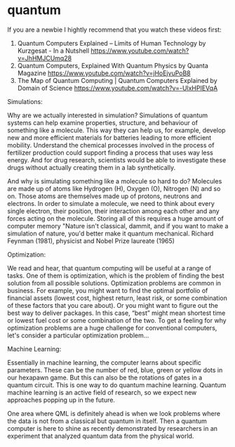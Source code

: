 # quantum

If you are a newbie I hightly recommend that you watch these videos first:
1. Quantum Computers Explained – Limits of Human Technology by Kurzgesat - In a Nutshell   https://www.youtube.com/watch?v=JhHMJCUmq28 
2. Quantum Computers, Explained With Quantum Physics by Quanta Magazine    https://www.youtube.com/watch?v=jHoEjvuPoB8
3. The Map of Quantum Computing | Quantum Computers Explained by Domain of Science  https://www.youtube.com/watch?v=-UlxHPIEVqA 

Simulations: 

Why are we actually interested in simulation? Simulations of quantum systems can help examine properties, structure, and behaviour of something like a molecule. This way they can help us, for example, develop new and more efficient materials for batteries leading to more efficient mobility. Understand the chemical processes involved in the process of fertilizer production could support finding a process that uses way less energy. And for drug research, scientists would be able to investigate these drugs without actually creating them in a lab synthetically.

And why is simulating something like a molecule so hard to do? Molecules are made up of atoms like Hydrogen (H), Oxygen (O), Nitrogen (N) and so on. Those atoms are themselves made up of protons, neutrons and electrons. In order to simulate a molecule, we need to think about every single electron, their position, their interaction among each other and any forces acting on the molecule. Storing all of this requires a huge amount of computer memory
"Nature isn't classical, dammit, and if you want to make a simulation of nature, you'd better make it quantum mechanical. 
Richard Feynman (1981), physicist and Nobel Prize laureate (1965)

Optimization:

We read and hear, that quantum computing will be useful at a range of tasks. One of them is optimization, which is the problem of finding the best solution from all possible solutions. Optimization problems are common in business. For example, you might want to find the optimal portfolio of financial assets (lowest cost, highest return, least risk, or some combination of these factors that you care about). Or you might want to figure out the best way to deliver packages. In this case, “best” might mean shortest time or lowest fuel cost or some combination of the two. To get a feeling for why optimization problems are a huge challenge for conventional computers, let's consider a particular optimization problem...

Machine Learning:

Essentially in machine learning, the computer learns about specific parameters. These can be the number of red, blue, green or yellow dots in our hexapawn game. But this can also be the rotations of gates in a quantum circuit. This is one way to do quantum machine learning. Quantum machine learning is an active field of research, so we expect new approaches popping up in the future.

One area where QML is definitely ahead is when we look problems where the data is not from a classical but quantum in itself. Then a quantum computer is here to shine as recently demonstrated by researchers in an experiment that analyzed quantum data from the physical world.
